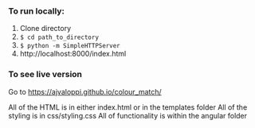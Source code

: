 ### To run locally:
1. Clone directory
2. `$ cd path_to_directory`
3. `$ python -m SimpleHTTPServer`
4. http://localhost:8000/index.html

### To see live version
Go to https://ajvaloppi.github.io/colour_match/

All of the HTML is in either index.html or in the templates folder
All of the styling is in css/styling.css
All of functionality is within the angular folder
